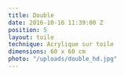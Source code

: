 ```yaml
---
title: Double
date: 2016-10-16 11:39:00 Z
position: 5
layout: toile
technique: Acrylique sur toile
dimensions: 60 x 60 cm
photo: "/uploads/double_hd.jpg"
---
```


